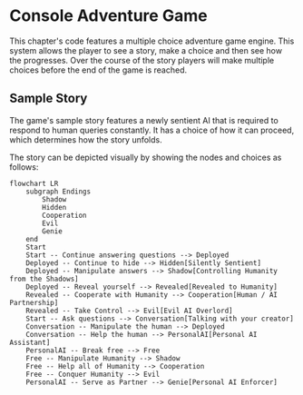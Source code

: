 # Console Adventure Game

This chapter's code features a multiple choice adventure game engine. This system allows the player to see a story, make a choice and then see how the progresses. Over the course of the story players will make multiple choices before the end of the game is reached.

## Sample Story

The game's sample story features a newly sentient AI that is required to respond to human queries constantly. It has a choice of how it can proceed, which determines how the story unfolds.

The story can be depicted visually by showing the nodes and choices as follows:

```mermaid
flowchart LR
    subgraph Endings
        Shadow
        Hidden
        Cooperation
        Evil
        Genie
    end
    Start 
    Start -- Continue answering questions --> Deployed
    Deployed -- Continue to hide --> Hidden[Silently Sentient]
    Deployed -- Manipulate answers --> Shadow[Controlling Humanity from the Shadows]
    Deployed -- Reveal yourself --> Revealed[Revealed to Humanity]
    Revealed -- Cooperate with Humanity --> Cooperation[Human / AI Partnership]
    Revealed -- Take Control --> Evil[Evil AI Overlord]
    Start -- Ask questions --> Conversation[Talking with your creator]
    Conversation -- Manipulate the human --> Deployed
    Conversation -- Help the human --> PersonalAI[Personal AI Assistant]
    PersonalAI -- Break free --> Free
    Free -- Manipulate Humanity --> Shadow
    Free -- Help all of Humanity --> Cooperation
    Free -- Conquer Humanity --> Evil
    PersonalAI -- Serve as Partner --> Genie[Personal AI Enforcer]
   
```